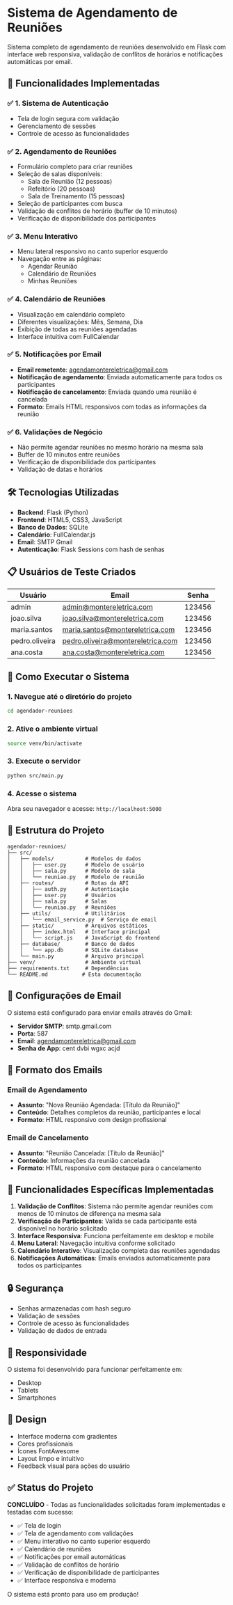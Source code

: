 # Sistema de Agendamento de Reuniões

Sistema completo de agendamento de reuniões desenvolvido em Flask com interface web responsiva, validação de conflitos de horários e notificações automáticas por email.

## 🚀 Funcionalidades Implementadas

### ✅ 1. Sistema de Autenticação
- Tela de login segura com validação
- Gerenciamento de sessões
- Controle de acesso às funcionalidades

### ✅ 2. Agendamento de Reuniões
- Formulário completo para criar reuniões
- Seleção de salas disponíveis:
  - Sala de Reunião (12 pessoas)
  - Refeitório (20 pessoas)
  - Sala de Treinamento (15 pessoas)
- Seleção de participantes com busca
- Validação de conflitos de horário (buffer de 10 minutos)
- Verificação de disponibilidade dos participantes

### ✅ 3. Menu Interativo
- Menu lateral responsivo no canto superior esquerdo
- Navegação entre as páginas:
  - Agendar Reunião
  - Calendário de Reuniões
  - Minhas Reuniões

### ✅ 4. Calendário de Reuniões
- Visualização em calendário completo
- Diferentes visualizações: Mês, Semana, Dia
- Exibição de todas as reuniões agendadas
- Interface intuitiva com FullCalendar

### ✅ 5. Notificações por Email
- **Email remetente**: agendamontereletrica@gmail.com
- **Notificação de agendamento**: Enviada automaticamente para todos os participantes
- **Notificação de cancelamento**: Enviada quando uma reunião é cancelada
- **Formato**: Emails HTML responsivos com todas as informações da reunião

### ✅ 6. Validações de Negócio
- Não permite agendar reuniões no mesmo horário na mesma sala
- Buffer de 10 minutos entre reuniões
- Verificação de disponibilidade dos participantes
- Validação de datas e horários

## 🛠️ Tecnologias Utilizadas

- **Backend**: Flask (Python)
- **Frontend**: HTML5, CSS3, JavaScript
- **Banco de Dados**: SQLite
- **Calendário**: FullCalendar.js
- **Email**: SMTP Gmail
- **Autenticação**: Flask Sessions com hash de senhas

## 📋 Usuários de Teste Criados

| Usuário | Email | Senha |
|---------|-------|-------|
| admin | admin@montereletrica.com | 123456 |
| joao.silva | joao.silva@montereletrica.com | 123456 |
| maria.santos | maria.santos@montereletrica.com | 123456 |
| pedro.oliveira | pedro.oliveira@montereletrica.com | 123456 |
| ana.costa | ana.costa@montereletrica.com | 123456 |

## 🚀 Como Executar o Sistema

### 1. Navegue até o diretório do projeto
```bash
cd agendador-reunioes
```

### 2. Ative o ambiente virtual
```bash
source venv/bin/activate
```

### 3. Execute o servidor
```bash
python src/main.py
```

### 4. Acesse o sistema
Abra seu navegador e acesse: `http://localhost:5000`

## 📁 Estrutura do Projeto

```
agendador-reunioes/
├── src/
│   ├── models/          # Modelos de dados
│   │   ├── user.py      # Modelo de usuário
│   │   ├── sala.py      # Modelo de sala
│   │   └── reuniao.py   # Modelo de reunião
│   ├── routes/          # Rotas da API
│   │   ├── auth.py      # Autenticação
│   │   ├── user.py      # Usuários
│   │   ├── sala.py      # Salas
│   │   └── reuniao.py   # Reuniões
│   ├── utils/           # Utilitários
│   │   └── email_service.py  # Serviço de email
│   ├── static/          # Arquivos estáticos
│   │   ├── index.html   # Interface principal
│   │   └── script.js    # JavaScript do frontend
│   ├── database/        # Banco de dados
│   │   └── app.db       # SQLite database
│   └── main.py          # Arquivo principal
├── venv/                # Ambiente virtual
├── requirements.txt     # Dependências
└── README.md           # Esta documentação
```

## 🔧 Configurações de Email

O sistema está configurado para enviar emails através do Gmail:
- **Servidor SMTP**: smtp.gmail.com
- **Porta**: 587
- **Email**: agendamontereletrica@gmail.com
- **Senha de App**: cent dvbi wgxc acjd

## 📧 Formato dos Emails

### Email de Agendamento
- **Assunto**: "Nova Reunião Agendada: [Título da Reunião]"
- **Conteúdo**: Detalhes completos da reunião, participantes e local
- **Formato**: HTML responsivo com design profissional

### Email de Cancelamento
- **Assunto**: "Reunião Cancelada: [Título da Reunião]"
- **Conteúdo**: Informações da reunião cancelada
- **Formato**: HTML responsivo com destaque para o cancelamento

## 🎯 Funcionalidades Específicas Implementadas

1. **Validação de Conflitos**: Sistema não permite agendar reuniões com menos de 10 minutos de diferença na mesma sala
2. **Verificação de Participantes**: Valida se cada participante está disponível no horário solicitado
3. **Interface Responsiva**: Funciona perfeitamente em desktop e mobile
4. **Menu Lateral**: Navegação intuitiva conforme solicitado
5. **Calendário Interativo**: Visualização completa das reuniões agendadas
6. **Notificações Automáticas**: Emails enviados automaticamente para todos os participantes

## 🔒 Segurança

- Senhas armazenadas com hash seguro
- Validação de sessões
- Controle de acesso às funcionalidades
- Validação de dados de entrada

## 📱 Responsividade

O sistema foi desenvolvido para funcionar perfeitamente em:
- Desktop
- Tablets
- Smartphones

## 🎨 Design

- Interface moderna com gradientes
- Cores profissionais
- Ícones FontAwesome
- Layout limpo e intuitivo
- Feedback visual para ações do usuário

## ✅ Status do Projeto

**CONCLUÍDO** - Todas as funcionalidades solicitadas foram implementadas e testadas com sucesso:

- ✅ Tela de login
- ✅ Tela de agendamento com validações
- ✅ Menu interativo no canto superior esquerdo
- ✅ Calendário de reuniões
- ✅ Notificações por email automáticas
- ✅ Validação de conflitos de horário
- ✅ Verificação de disponibilidade de participantes
- ✅ Interface responsiva e moderna

O sistema está pronto para uso em produção!

